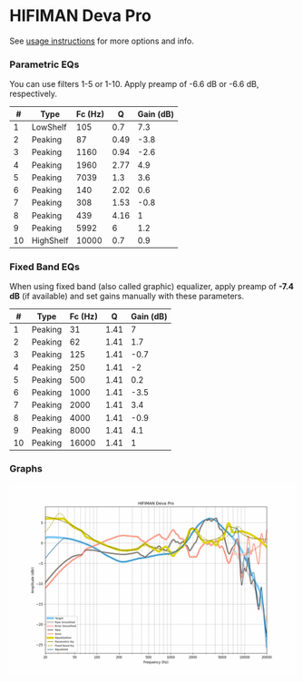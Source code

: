 # HIFIMAN Deva Pro
See [usage instructions](https://github.com/jaakkopasanen/AutoEq#usage) for more options and info.

### Parametric EQs
You can use filters 1-5 or 1-10. Apply preamp of -6.6 dB or -6.6 dB, respectively.

|   # | Type      |   Fc (Hz) |    Q |   Gain (dB) |
|-----|-----------|-----------|------|-------------|
|   1 | LowShelf  |       105 | 0.7  |         7.3 |
|   2 | Peaking   |        87 | 0.49 |        -3.8 |
|   3 | Peaking   |      1160 | 0.94 |        -2.6 |
|   4 | Peaking   |      1960 | 2.77 |         4.9 |
|   5 | Peaking   |      7039 | 1.3  |         3.6 |
|   6 | Peaking   |       140 | 2.02 |         0.6 |
|   7 | Peaking   |       308 | 1.53 |        -0.8 |
|   8 | Peaking   |       439 | 4.16 |         1   |
|   9 | Peaking   |      5992 | 6    |         1.2 |
|  10 | HighShelf |     10000 | 0.7  |         0.9 |

### Fixed Band EQs
When using fixed band (also called graphic) equalizer, apply preamp of **-7.4 dB** (if available) and set gains manually with these parameters.

|   # | Type    |   Fc (Hz) |    Q |   Gain (dB) |
|-----|---------|-----------|------|-------------|
|   1 | Peaking |        31 | 1.41 |         7   |
|   2 | Peaking |        62 | 1.41 |         1.7 |
|   3 | Peaking |       125 | 1.41 |        -0.7 |
|   4 | Peaking |       250 | 1.41 |        -2   |
|   5 | Peaking |       500 | 1.41 |         0.2 |
|   6 | Peaking |      1000 | 1.41 |        -3.5 |
|   7 | Peaking |      2000 | 1.41 |         3.4 |
|   8 | Peaking |      4000 | 1.41 |        -0.9 |
|   9 | Peaking |      8000 | 1.41 |         4.1 |
|  10 | Peaking |     16000 | 1.41 |         1   |

### Graphs
![](./HIFIMAN%20Deva%20Pro.png)
